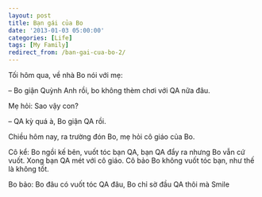 ```yaml
---
layout: post
title: Bạn gái của Bo
date: '2013-01-03 05:00:00'
categories: [Life]
tags: [My Family]
redirect_from: /ban-gai-cua-bo-2/
---
```




Tối hôm qua, về nhà Bo nói với mẹ:

– Bo giận Quỳnh Anh rồi, bo không thèm chơi với QA nữa đâu.

Mẹ hỏi: Sao vậy con?

– QA kỳ quá à, Bo giận QA rồi.

Chiều hôm nay, ra trường đón Bo, mẹ hỏi cô giáo của Bo.

Cô kể: Bo ngồi kế bên, vuốt tóc bạn QA, bạn QA đẩy ra nhưng Bo vẫn cứ vuốt. Xong bạn QA mét với cô giáo. Cô bảo Bo không vuốt tóc bạn, như thế là không tốt.

Bo bảo: Bo đâu có vuốt tóc QA đâu, Bo chỉ sờ đầu QA thôi mà Smile
